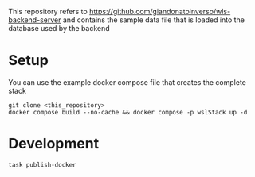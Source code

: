 This repository refers to https://github.com/giandonatoinverso/wls-backend-server and contains the sample data file that is loaded into the database used by the backend

# Setup
You can use the example docker compose file that creates the complete stack

```
git clone <this_repository>
docker compose build --no-cache && docker compose -p wslStack up -d
```

# Development

```
task publish-docker
```
